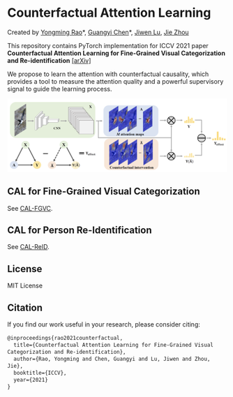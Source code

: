 # Counterfactual Attention Learning

Created by [Yongming Rao](https://raoyongming.github.io/)\*, [Guangyi Chen](https://chengy12.github.io/)\*, [Jiwen Lu](https://scholar.google.com/citations?user=TN8uDQoAAAAJ&hl=en&authuser=1), [Jie Zhou](https://scholar.google.com/citations?user=6a79aPwAAAAJ&hl=en&authuser=1)

This repository contains PyTorch implementation for ICCV 2021 paper __Counterfactual Attention Learning for Fine-Grained Visual Categorization and Re-identification__ [[arXiv]](https://arxiv.org/abs/2108.08728)

We propose to learn the attention with counterfactual causality, which provides a tool to measure the attention quality and a powerful supervisory signal to guide the learning process. 

![intro](figs/intro.png)

## CAL for Fine-Grained Visual Categorization

See [CAL-FGVC](fgvc/).

## CAL for Person Re-Identification

See [CAL-ReID](reid/).

## License
MIT License

## Citation
If you find our work useful in your research, please consider citing:
```
@inproceedings{rao2021counterfactual,
  title={Counterfactual Attention Learning for Fine-Grained Visual Categorization and Re-identification},
  author={Rao, Yongming and Chen, Guangyi and Lu, Jiwen and Zhou, Jie},
  booktitle={ICCV},
  year={2021}
}
```
